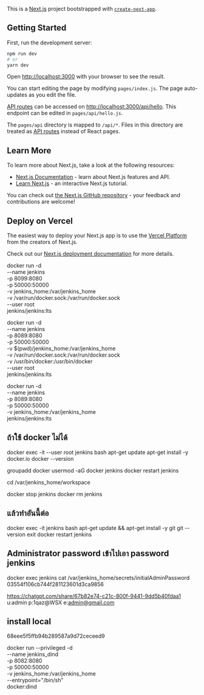 This is a [Next.js](https://nextjs.org/) project bootstrapped with [`create-next-app`](https://github.com/vercel/next.js/tree/canary/packages/create-next-app).

## Getting Started

First, run the development server:

```bash
npm run dev
# or
yarn dev
```

Open [http://localhost:3000](http://localhost:3000) with your browser to see the result.

You can start editing the page by modifying `pages/index.js`. The page auto-updates as you edit the file.

[API routes](https://nextjs.org/docs/api-routes/introduction) can be accessed on [http://localhost:3000/api/hello](http://localhost:3000/api/hello). This endpoint can be edited in `pages/api/hello.js`.

The `pages/api` directory is mapped to `/api/*`. Files in this directory are treated as [API routes](https://nextjs.org/docs/api-routes/introduction) instead of React pages.

## Learn More

To learn more about Next.js, take a look at the following resources:

- [Next.js Documentation](https://nextjs.org/docs) - learn about Next.js features and API.
- [Learn Next.js](https://nextjs.org/learn) - an interactive Next.js tutorial.

You can check out [the Next.js GitHub repository](https://github.com/vercel/next.js/) - your feedback and contributions are welcome!

## Deploy on Vercel

The easiest way to deploy your Next.js app is to use the [Vercel Platform](https://vercel.com/new?utm_medium=default-template&filter=next.js&utm_source=create-next-app&utm_campaign=create-next-app-readme) from the creators of Next.js.

Check out our [Next.js deployment documentation](https://nextjs.org/docs/deployment) for more details.



<!-- jenkins -->


  docker run -d \
  --name jenkins \
  -p 8099:8080 \
  -p 50000:50000 \
  -v jenkins_home:/var/jenkins_home \
  -v /var/run/docker.sock:/var/run/docker.sock \
  --user root \
  jenkins/jenkins:lts

docker run -d \
  --name jenkins \
  -p 8089:8080 \
  -p 50000:50000 \
  -v $(pwd)/jenkins_home:/var/jenkins_home \
  -v /var/run/docker.sock:/var/run/docker.sock \
  -v /usr/bin/docker:/usr/bin/docker \
  --user root \
  jenkins/jenkins:lts


docker run -d \
  --name jenkins \
  -p 8089:8080 \
  -p 50000:50000 \
  -v jenkins_home:/var/jenkins_home \
  jenkins/jenkins:lts

##  ถ้าใช้ docker ไม่ได้
docker exec -it --user root jenkins bash
apt-get update
apt-get install -y docker.io
docker --version

groupadd docker
usermod -aG docker jenkins
docker restart jenkins



cd /var/jenkins_home/workspace

docker stop jenkins
docker rm jenkins

## แล้วทำอันนี้ต่อ
docker exec -it jenkins bash
apt-get update && apt-get install -y git
git --version
exit
docker restart jenkins




## Administrator password เข้าไปเอา password jenkins
docker exec jenkins cat /var/jenkins_home/secrets/initialAdminPassword
03554f106cb744f281123601d3ca9856

https://chatgpt.com/share/67b82e74-c21c-800f-9441-9dd5b40fdaa1
u:admin
p:1qaz@WSX
e:admin@gmail.com


## install local 
68eee5f5ffb94b289587a9d72ceceed9




docker run --privileged -d \
  --name jenkins_dind \
  -p 8082:8080 \
  -p 50000:50000 \
  -v jenkins_home:/var/jenkins_home \
  --entrypoint="/bin/sh" \
  docker:dind
